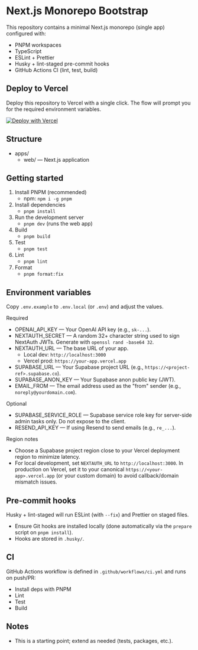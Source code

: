 # Next.js Monorepo Bootstrap

This repository contains a minimal Next.js monorepo (single app) configured with:

- PNPM workspaces
- TypeScript
- ESLint + Prettier
- Husky + lint-staged pre-commit hooks
- GitHub Actions CI (lint, test, build)

## Deploy to Vercel

Deploy this repository to Vercel with a single click. The flow will prompt you for the required environment variables.

[![Deploy with Vercel](https://vercel.com/button)](https://vercel.com/new/clone?repository-url=https://github.com/shuaking/ai-planner&root-directory=apps/web&env=OPENAI_API_KEY,NEXTAUTH_SECRET,NEXTAUTH_URL,SUPABASE_URL,SUPABASE_ANON_KEY,EMAIL_FROM&envDescription=Required%20environment%20variables%20for%20OpenAI%2C%20NextAuth%2C%20Supabase%2C%20and%20email%20sending.%20See%20README%20for%20details.&envLink=https://github.com/shuaking/ai-planner#environment-variables)

## Structure

- apps/
  - web/ — Next.js application

## Getting started

1. Install PNPM (recommended)
   - npm: `npm i -g pnpm`
2. Install dependencies
   - `pnpm install`
3. Run the development server
   - `pnpm dev` (runs the web app)
4. Build
   - `pnpm build`
5. Test
   - `pnpm test`
6. Lint
   - `pnpm lint`
7. Format
   - `pnpm format:fix`

## Environment variables

Copy `.env.example` to `.env.local` (or `.env`) and adjust the values.

Required

- OPENAI_API_KEY — Your OpenAI API key (e.g., `sk-...`).
- NEXTAUTH_SECRET — A random 32+ character string used to sign NextAuth JWTs. Generate with `openssl rand -base64 32`.
- NEXTAUTH_URL — The base URL of your app.
  - Local dev: `http://localhost:3000`
  - Vercel prod: `https://your-app.vercel.app`
- SUPABASE_URL — Your Supabase project URL (e.g., `https://<project-ref>.supabase.co`).
- SUPABASE_ANON_KEY — Your Supabase anon public key (JWT).
- EMAIL_FROM — The email address used as the "from" sender (e.g., `noreply@yourdomain.com`).

Optional

- SUPABASE_SERVICE_ROLE — Supabase service role key for server-side admin tasks only. Do not expose to the client.
- RESEND_API_KEY — If using Resend to send emails (e.g., `re_...`).

Region notes

- Choose a Supabase project region close to your Vercel deployment region to minimize latency.
- For local development, set `NEXTAUTH_URL` to `http://localhost:3000`. In production on Vercel, set it to your canonical `https://<your-app>.vercel.app` (or your custom domain) to avoid callback/domain mismatch issues.

## Pre-commit hooks

Husky + lint-staged will run ESLint (with `--fix`) and Prettier on staged files.

- Ensure Git hooks are installed locally (done automatically via the `prepare` script on `pnpm install`).
- Hooks are stored in `.husky/`.

## CI

GitHub Actions workflow is defined in `.github/workflows/ci.yml` and runs on push/PR:

- Install deps with PNPM
- Lint
- Test
- Build

## Notes

- This is a starting point; extend as needed (tests, packages, etc.).